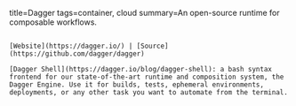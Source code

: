 title=Dagger
tags=container, cloud
summary=An open-source runtime for composable workflows.
~~~~~~

[Website](https://dagger.io/) | [Source](https://github.com/dagger/dagger)

[Dagger Shell](https://dagger.io/blog/dagger-shell): a bash syntax frontend for our state-of-the-art runtime and composition system, the Dagger Engine. Use it for builds, tests, ephemeral environments, deployments, or any other task you want to automate from the terminal. 

